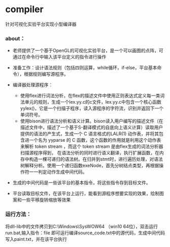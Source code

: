 # compiler
针对可视化实验平台实现小型编译器

### about：
- 老师提供了一个基于OpenGL的可视化实验平台，是一个可以画图的点阵，可通过在命令行中输入该平台定义的指令进行操作 

- 准备工作：设计语法规则（包括四则运算，while循环，if-else，平台基本命令），根据规则编写源程序。

- 编译器处理源程序：
   - 使用flex进行词法分析，在flex的描述文件中使用正则表达式定义每一类词法单元的规则，生成一个lex.yy.c的c文件，lex.yy.c中包含一个核心函数yylex()，它是一个扫描子程序，读入源程序的字符流，识别并返回下一个单词符号。
   - 使用bison进行语法分析和语义计算。bison读入用户编写的描述文件（在描述文件中，描述了一个基于S-翻译模式的自底向上语义计算）读取用户提供的语法的产生式，生成一个 C 语言格式的LALR(1) 动作表，并将其包含进一个名为 yyparse 的 C 函数，这个函数的作用就是利用这个动作表来解析 token stream ，而这个 token stream 是由flex生成的词法分析器扫描源程序得到， 在语法分析的同时进行语义翻译，执行扩展函数，在内存中构造一棵可递归的语法树。在归并到stmt时，进行遍历处理，对语法树解释分析。使用一个递归函数exeNode，首先分树结点类型，再根据操作符一一判定动作生成中间代码。

- 生成的中间代码是一些该平台的基本指令，将这些指令存到目标文件。
- 平台读取目标文件，在该平台上运行，能看到源程序想要实现的效果，绘制图案和一些平移旋转缩放等效果


### 运行方法：
将dll-lib中的文件拷贝到C:\Windows\SysWOW64 （win10 64位），双击运行run.bat,输入指令：file 即可运行编译source_code.txt中的源代码，生成中间代码写入paint.txt，并在该平台执行
